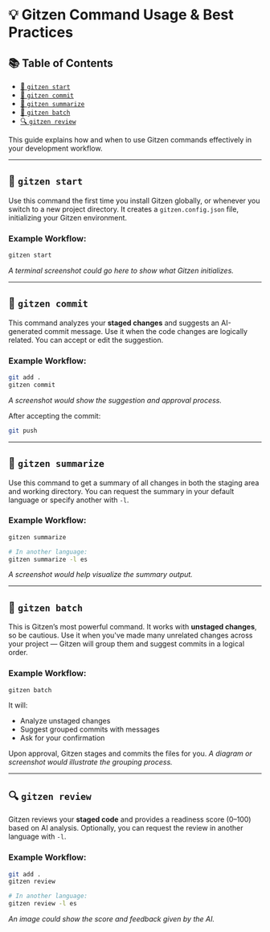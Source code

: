 # 💡 Gitzen Command Usage & Best Practices

## 📚 Table of Contents

* [🚀 `gitzen start`](#-gitzen-start)
* [💾 `gitzen commit`](#-gitzen-commit)
* [🧠 `gitzen summarize`](#-gitzen-summarize)
* [📂 `gitzen batch`](#-gitzen-batch)
* [🔍 `gitzen review`](#-gitzen-review)

This guide explains how and when to use Gitzen commands effectively in your development workflow.

---

## 🚀 `gitzen start`

Use this command the first time you install Gitzen globally, or whenever you switch to a new project directory. It creates a `gitzen.config.json` file, initializing your Gitzen environment.

### Example Workflow:

```sh
gitzen start
```

*A terminal screenshot could go here to show what Gitzen initializes.*

---

## 💾 `gitzen commit`

This command analyzes your **staged changes** and suggests an AI-generated commit message. Use it when the code changes are logically related. You can accept or edit the suggestion.

### Example Workflow:

```sh
git add .
gitzen commit
```

*A screenshot would show the suggestion and approval process.*

After accepting the commit:

```sh
git push
```

---

## 🧠 `gitzen summarize`

Use this command to get a summary of all changes in both the staging area and working directory. You can request the summary in your default language or specify another with `-l`.

### Example Workflow:

```sh
gitzen summarize

# In another language:
gitzen summarize -l es
```

*A screenshot would help visualize the summary output.*

---

## 📂 `gitzen batch`

This is Gitzen’s most powerful command. It works with **unstaged changes**, so be cautious. Use it when you've made many unrelated changes across your project — Gitzen will group them and suggest commits in a logical order.

### Example Workflow:

```sh
gitzen batch
```

It will:

* Analyze unstaged changes
* Suggest grouped commits with messages
* Ask for your confirmation

Upon approval, Gitzen stages and commits the files for you.
*A diagram or screenshot would illustrate the grouping process.*

---

## 🔍 `gitzen review`

Gitzen reviews your **staged code** and provides a readiness score (0–100) based on AI analysis. Optionally, you can request the review in another language with `-l`.

### Example Workflow:

```sh
git add .
gitzen review

# In another language:
gitzen review -l es
```

*An image could show the score and feedback given by the AI.*
